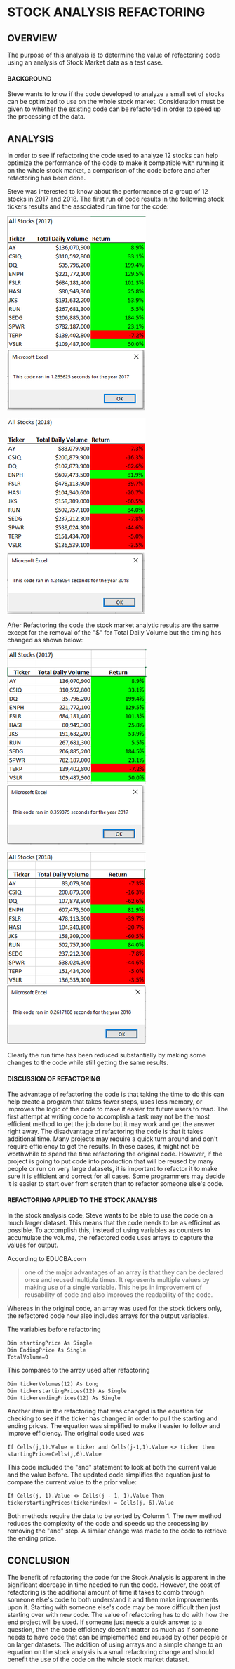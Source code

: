 # STOCK ANALYSIS REFACTORING
## OVERVIEW
The purpose of this analysis is to determine the value of refactoring code using an analysis of Stock Market data as a test case. 
#### BACKGROUND
Steve wants to know if the code developed to analyze a small set of stocks can be optimized to use on the whole stock market.  Consideration must be given to whether the existing code can be refactored in order to speed up the processing of the data. 
## ANALYSIS
In order to see if refactoring the code used to analyze 12 stocks can help optimize the performance of the code to make it compatible with running it on the whole stock market, a comparison of the code before and after refactoring has been done.  

Steve was interested to know about the performance of a group of 12 stocks in 2017 and 2018.  The first run of code results in the following stock tickers results and the associated run time for the code:

![alt text](https://github.com/xactuary/Stock-Analysis/blob/master/Resources/Orig%202017.PNG)
![alt text](https://github.com/xactuary/Stock-Analysis/blob/master/Resources/2017%20incl%20formatting%20before.PNG)


![alt text](https://github.com/xactuary/Stock-Analysis/blob/master/Resources/Orig%202018.PNG)
![alt text](https://github.com/xactuary/Stock-Analysis/blob/master/Resources/2018%20formatting%20before.PNG)

After Refactoring the code the stock market analytic results are the same except for the removal of the "$" for Total Daily Volume but the timing has changed as shown below:

![alt text](https://github.com/xactuary/Stock-Analysis/blob/master/Resources/2017%20challenge%20results.PNG)
![alt text](https://github.com/xactuary/Stock-Analysis/blob/master/Resources/VBA_Challenge_2017.PNG)

![alt text](https://github.com/xactuary/Stock-Analysis/blob/master/Resources/2018%20Challenge%20Results.PNG)
![alt text](https://github.com/xactuary/Stock-Analysis/blob/master/Resources/2018%20challenge.PNG)

Clearly the run time has been reduced substantially by making some changes to the code while still getting the same results. 

#### DISCUSSION OF REFACTORING
The advantage of refactoring the code is that taking the time to do this can help create a program that takes fewer steps, uses less memory, or improves the logic of the code to make it easier for future users to read. The first attempt at writing code to accomplish a task may not be the most efficient method to get the job done but it may work and get the answer right away.  The disadvantage of refactoring the code is that it takes additional time.  Many projects may require a quick turn around and don't require efficiency to get the results. In these cases, it might not be worthwhile to spend the time refactoring the original code.  However, if the project is going to put code into production that will be reused by many people or run on very large datasets, it is important to refactor it to make sure it is efficient and correct for all cases. Some programmers may decide it is easier to start over from scratch than to refactor someone else's code. 

#### REFACTORING APPLIED TO THE STOCK ANALYSIS
In the stock analysis code, Steve wants to be able to use the code on a much larger dataset.  This means that the code needs to be as efficient as possible.  To accomplish this, instead of using variables as counters to accumulate the volume, the refactored code uses arrays to capture the values for output.  

According to EDUCBA.com 
>one of the major advantages of an array is that they can be declared once and reused multiple times. It represents multiple values by making use of a single variable. This helps in improvement of reusability of code and also improves the readability of the code.

Whereas in the original code, an array was used for the stock tickers only, the refactored code now also includes arrays for the output variables. 

The variables before refactoring
```
Dim startingPrice As Single
Dim EndingPrice As Single
TotalVolume=0
```
This compares to the array used after refactoring
```
Dim tickerVolumes(12) As Long
Dim tickerstartingPrices(12) As Single
Dim tickerendingPrices(12) As Single 
```
Another item in the refactoring that was changed is the equation for checking to see if the ticker has changed in order to pull the starting and ending prices.  The equation was simplified to make it easier to follow and improve efficiency.  The original code used was
```
If Cells(j,1).Value = ticker and Cells(j-1,1).Value <> ticker then startingPrice=Cells(j,6).Value
```
This code included the "and" statement to look at both the current value and the value before.  The updated code simplifies the equation just to compare the current value to the prior value:
```
If Cells(j, 1).Value <> Cells(j - 1, 1).Value Then tickerstartingPrices(tickerindex) = Cells(j, 6).Value
```
Both methods require the data to be sorted by Column 1.  The new method reduces the complexity of the code and speeds up the processing by removing the "and" step. A similar change was made to the code to retrieve the ending price. 

## CONCLUSION
The benefit of refactoring the code for the Stock Analysis is apparent in the significant decrease in time needed to run the code.  However, the cost of refactoring is the additional amount of time it takes to comb through someone else's code to both understand it and then make improvements upon it.  Starting with someone else's code may be more difficult then just starting over with new code.  The value of refactoring has to do with how the end project will be used.  If someone just needs a quick answer to a question, then the code efficiency doesn't matter as much as if someone needs to have code that can be implemented and reused by other people or on larger datasets.  The addition of using arrays and a simple change to an equation on the stock analysis is a small refactoring change and should benefit the use of the code on the whole stock market dataset.  


 




